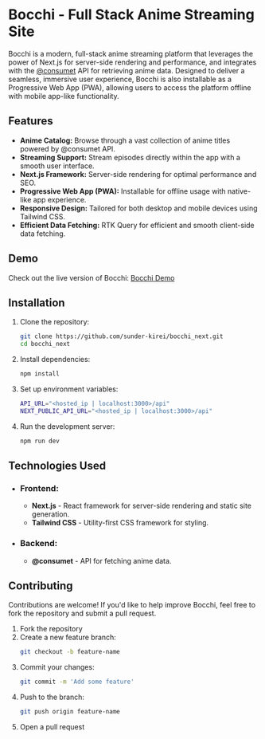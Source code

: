 # Bocchi - Full Stack Anime Streaming Site

Bocchi is a modern, full-stack anime streaming platform that leverages the power of Next.js for server-side rendering and performance, and integrates with the [@consumet](https://www.npmjs.com/package/@consumet) API for retrieving anime data. Designed to deliver a seamless, immersive user experience, Bocchi is also installable as a Progressive Web App (PWA), allowing users to access the platform offline with mobile app-like functionality.

## Features

- **Anime Catalog:** Browse through a vast collection of anime titles powered by @consumet API.
- **Streaming Support:** Stream episodes directly within the app with a smooth user interface.
- **Next.js Framework:** Server-side rendering for optimal performance and SEO.
- **Progressive Web App (PWA):** Installable for offline usage with native-like app experience.
- **Responsive Design:** Tailored for both desktop and mobile devices using Tailwind CSS.
- **Efficient Data Fetching:** RTK Query for efficient and smooth client-side data fetching.

## Demo

Check out the live version of Bocchi: [Bocchi Demo](#)

## Installation

1. Clone the repository:

   ```bash
   git clone https://github.com/sunder-kirei/bocchi_next.git
   cd bocchi_next
   ```

2. Install dependencies:

   ```bash
   npm install
   ```

3. Set up environment variables:

   ```bash
   API_URL="<hosted_ip | localhost:3000>/api"
   NEXT_PUBLIC_API_URL="<hosted_ip | localhost:3000>/api"
   ```

4. Run the development server:

   ```bash
   npm run dev
   ```

## Technologies Used

- ### Frontend:

  - **Next.js** - React framework for server-side rendering and static site generation.
  - **Tailwind CSS** - Utility-first CSS framework for styling.

- ### Backend:

  - **@consumet** - API for fetching anime data.

## Contributing

Contributions are welcome! If you'd like to help improve Bocchi, feel free to fork the repository and submit a pull request.

1. Fork the repository
2. Create a new feature branch:
   ```bash
   git checkout -b feature-name
   ```
3. Commit your changes:
   ```bash
   git commit -m 'Add some feature'
   ```
4. Push to the branch:
   ```bash
   git push origin feature-name
   ```
5. Open a pull request

